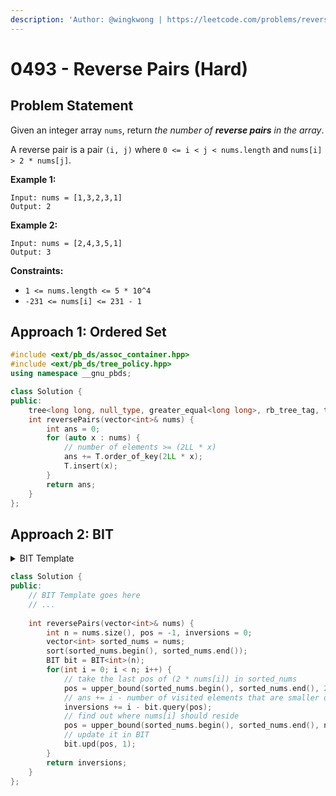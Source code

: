 ```yaml
---
description: 'Author: @wingkwong | https://leetcode.com/problems/reverse-pairs/'
---
```


# 0493 - Reverse Pairs (Hard)

## Problem Statement

Given an integer array `nums`, return _the number of **reverse pairs** in the array_.

A reverse pair is a pair `(i, j)` where `0 <= i < j < nums.length` and `nums[i] > 2 * nums[j]`.

**Example 1:**

```
Input: nums = [1,3,2,3,1]
Output: 2
```

**Example 2:**

```
Input: nums = [2,4,3,5,1]
Output: 3
```

**Constraints:**

* `1 <= nums.length <= 5 * 10^4`
* `-231 <= nums[i] <= 231 - 1`

## Approach 1: Ordered Set

```cpp
#include <ext/pb_ds/assoc_container.hpp>
#include <ext/pb_ds/tree_policy.hpp>
using namespace __gnu_pbds;

class Solution {
public:
    tree<long long, null_type, greater_equal<long long>, rb_tree_tag, tree_order_statistics_node_update> T;
    int reversePairs(vector<int>& nums) {
        int ans = 0;
        for (auto x : nums) {
            // number of elements >= (2LL * x) 
            ans += T.order_of_key(2LL * x); 
            T.insert(x);
        }
        return ans;
    }
};
```

## Approach 2: BIT

<details>

<summary>BIT Template</summary>

```cpp
template <class T>
    struct BIT { //1-indexed
      int n; vector<T> t;
      BIT() {}
      BIT(int _n) {
        n = _n; t.assign(n + 1, 0);
      }
      T query(int i) {
        T ans = 0;
        for (; i >= 1; i -= (i & -i)) ans += t[i];
        return ans;
      }
      void upd(int i, T val) {
        if (i <= 0) return;
        for (; i <= n; i += (i & -i)) t[i] += val;
      }
      void upd(int l, int r, T val) {
        upd(l, val);
        upd(r + 1, -val);
      }
      T query(int l, int r) {
        return query(r) - query(l - 1);
      }
    };
```

</details>

```cpp
class Solution {
public:
    // BIT Template goes here
    // ...
    
    int reversePairs(vector<int>& nums) {
        int n = nums.size(), pos = -1, inversions = 0;
        vector<int> sorted_nums = nums;
        sort(sorted_nums.begin(), sorted_nums.end());
        BIT bit = BIT<int>(n);
        for(int i = 0; i < n; i++) {
            // take the last pos of (2 * nums[i]) in sorted_nums
            pos = upper_bound(sorted_nums.begin(), sorted_nums.end(), 2L * nums[i]) - sorted_nums.begin();
            // ans += i - number of visited elements that are smaller or equal to 2 * nums[i]
            inversions += i - bit.query(pos);
            // find out where nums[i] should reside
            pos = upper_bound(sorted_nums.begin(), sorted_nums.end(), nums[i]) - sorted_nums.begin();
            // update it in BIT
            bit.upd(pos, 1);
        }
        return inversions;
    }
};
```
